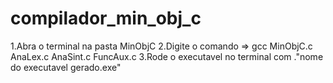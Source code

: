 # compilador_min_obj_c

1.Abra o terminal na pasta MinObjC
2.Digite o comando => gcc MinObjC.c AnaLex.c AnaSint.c FuncAux.c
3.Rode o executavel no terminal com .\"nome do executavel gerado.exe"
